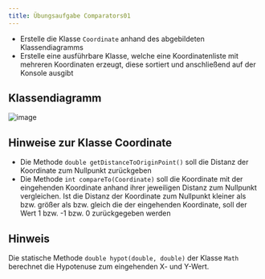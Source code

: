 ```yaml
---
title: Übungsaufgabe Comparators01
---
```


- Erstelle die Klasse `Coordinate` anhand des abgebildeten Klassendiagramms
- Erstelle eine ausführbare Klasse, welche eine Koordinatenliste mit mehreren Koordinaten erzeugt, diese sortiert und anschließend auf der Konsole ausgibt

## Klassendiagramm
![image](https://user-images.githubusercontent.com/47243617/170883361-ce10024b-9dfe-4d83-8b73-3bd470208a13.png)

## Hinweise zur Klasse Coordinate
- Die Methode `double getDistanceToOriginPoint()` soll die Distanz der Koordinate zum Nullpunkt zurückgeben
- Die Methode `int compareTo(Coordinate)` soll die Koordinate mit der eingehenden Koordinate anhand ihrer jeweiligen Distanz zum Nullpunkt vergleichen. Ist die Distanz der Koordinate zum Nullpunkt kleiner als bzw. größer als bzw. gleich die der eingehenden
Koordinate, soll der Wert 1 bzw. -1 bzw. 0 zurückgegeben werden 

## Hinweis
Die statische Methode `double hypot(double, double)` der Klasse `Math` berechnet die Hypotenuse zum eingehenden X- und Y-Wert.
